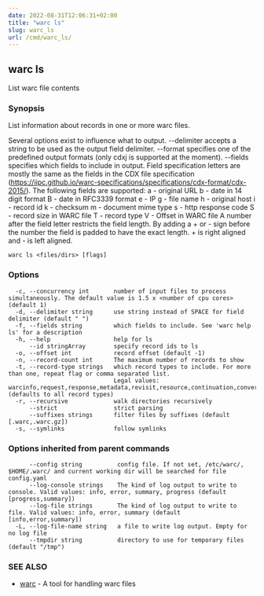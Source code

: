 ```yaml
---
date: 2022-08-31T12:06:31+02:00
title: "warc ls"
slug: warc_ls
url: /cmd/warc_ls/
---
```

## warc ls

List warc file contents

### Synopsis

List information about records in one or more warc files.

Several options exist to influence what to output.
  --delimiter accepts a string to be used as the output field delimiter.
  --format specifies one of the predefined output formats (only cdxj is supported at the moment).
  --fields specifies which fields to include in output. Field specification letters are mostly the same as the fields in
           the CDX file specification (https://iipc.github.io/warc-specifications/specifications/cdx-format/cdx-2015/).
           The following fields are supported:
             a - original URL
             b - date in 14 digit format
             B - date in RFC3339 format
             e - IP
             g - file name
             h - original host
             i - record id
             k - checksum
             m - document mime type
             s - http response code
             S - record size in WARC file
             T - record type
             V - Offset in WARC file
           A number after the field letter restricts the field length. By adding a + or - sign before the number the field is
           padded to have the exact length. + is right aligned and - is left aligned.

```
warc ls <files/dirs> [flags]
```

### Options

```
  -c, --concurrency int       number of input files to process simultaneously. The default value is 1.5 x <number of cpu cores> (default 1)
  -d, --delimiter string      use string instead of SPACE for field delimiter (default " ")
  -f, --fields string         which fields to include. See 'warc help ls' for a description
  -h, --help                  help for ls
      --id stringArray        specify record ids to ls
  -o, --offset int            record offset (default -1)
  -n, --record-count int      The maximum number of records to show
  -t, --record-type strings   which record types to include. For more than one, repeat flag or comma separated list.
                              Legal values: warcinfo,request,response,metadata,revisit,resource,continuation,conversion (defaults to all record types)
  -r, --recursive             walk directories recursively
      --strict                strict parsing
      --suffixes strings      filter files by suffixes (default [.warc,.warc.gz])
  -s, --symlinks              follow symlinks
```

### Options inherited from parent commands

```
      --config string          config file. If not set, /etc/warc/, $HOME/.warc/ and current working dir will be searched for file config.yaml
      --log-console strings    The kind of log output to write to console. Valid values: info, error, summary, progress (default [progress,summary])
      --log-file strings       The kind of log output to write to file. Valid values: info, error, summary (default [info,error,summary])
  -L, --log-file-name string   a file to write log output. Empty for no log file
      --tmpdir string          directory to use for temporary files (default "/tmp")
```

### SEE ALSO

* [warc](../warc/)	 - A tool for handling warc files

